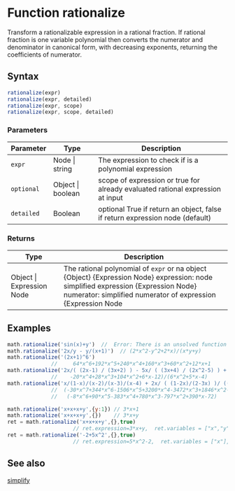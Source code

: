 <!-- Note: This file is automatically generated from source code comments. Changes made in this file will be overridden. -->

# Function rationalize

Transform a rationalizable expression in a rational fraction.
If rational fraction is one variable polynomial then converts
the numerator and denominator in canonical form, with decreasing
exponents, returning the coefficients of numerator.


## Syntax

```js
rationalize(expr)
rationalize(expr, detailed)
rationalize(expr, scope)
rationalize(expr, scope, detailed)
```

### Parameters

Parameter | Type | Description
--------- | ---- | -----------
`expr` | Node &#124; string | The expression to check if is a polynomial expression
`optional` | Object &#124; boolean | scope of expression or true for already evaluated rational expression at input
`detailed` | Boolean | optional True if return an object, false if return expression node (default)

### Returns

Type | Description
---- | -----------
Object &#124; Expression Node | The rational polynomial of `expr` or na object {Object} {Expression Node} expression: node simplified expression {Expression Node} numerator: simplified numerator of expression {Expression Node | boolean} denominator: simplified denominator or false (if there is no denominator) {Array}           variables:  variable names {Array}           coefficients: coefficients of numerator sorted by increased exponent {Expression Node}  node simplified expression


## Examples

```js
math.rationalize('sin(x)+y')  //  Error: There is an unsolved function call
math.rationalize('2x/y - y/(x+1)')  // (2*x^2-y^2+2*x)/(x*y+y)
math.rationalize('(2x+1)^6')
              //     64*x^6+192*x^5+240*x^4+160*x^3+60*x^2+12*x+1
math.rationalize('2x/( (2x-1) / (3x+2) ) - 5x/ ( (3x+4) / (2x^2-5) ) + 3')
              //    -20*x^4+28*x^3+104*x^2+6*x-12)/(6*x^2+5*x-4)
math.rationalize('x/(1-x)/(x-2)/(x-3)/(x-4) + 2x/ ( (1-2x)/(2-3x) )/ ((3-4x)/(4-5x) )') =
              //  (-30*x^7+344*x^6-1506*x^5+3200*x^4-3472*x^3+1846*x^2-381*x)/
              //   (-8*x^6+90*x^5-383*x^4+780*x^3-797*x^2+390*x-72)

math.rationalize('x+x+x+y',{y:1}) // 3*x+1
math.rationalize('x+x+x+y',{})    // 3*x+y
ret = math.rationalize('x+x+x+y',{},true)
                     // ret.expression=3*x+y,  ret.variables = ["x","y"]
ret = math.rationalize('-2+5x^2',{},true)
                     // ret.expression=5*x^2-2,  ret.variables = ["x"], ret.coefficients=[-2,0,5]
```


## See also

[simplify](simplify.md)
